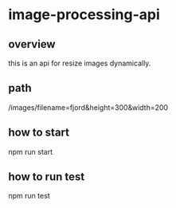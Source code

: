 # image-processing-api

## overview
this is an api for resize images dynamically. 
## path
/images/filename=fjord&height=300&width=200

## how to start
npm run start

## how to run test
npm run test
